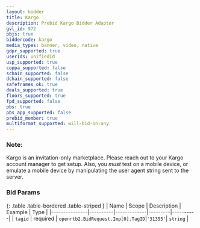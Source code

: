 ```yaml
---
layout: bidder
title: Kargo
description: Prebid Kargo Bidder Adaptor
gvl_id: 972
pbjs: true
biddercode: kargo
media_types: banner, video, native
gdpr_supported: true
userIds: unifiedId
usp_supported: true
coppa_supported: false
schain_supported: false
dchain_supported: false
safeframes_ok: true
deals_supported: true
floors_supported: true
fpd_supported: false
pbs: true
pbs_app_supported: false
prebid_member: true
multiformat_supported: will-bid-on-any
---
```


### Note:
Kargo is an invitation-only marketplace.  Please reach out to your Kargo account manager to get setup.  Also, you *must* test on a mobile device, or emulate a mobile device by manipulating the user agent string sent to the server.

### Bid Params

{: .table .table-bordered .table-striped }
| Name          | Scope    | Description | Example | Type     |
|---------------|----------|-------------|---------|----------|
| `tagid`       | required | `openrtb2.BidRequest.Imp[0].TagID`|`'31355'`| `string` |
